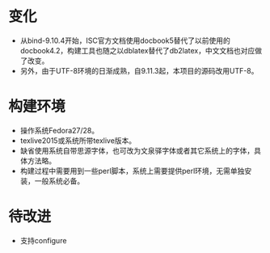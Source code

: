 
# 变化
* 从bind-9.10.4开始，ISC官方文档使用docbook5替代了以前使用的docbook4.2，构建工具也随之以dblatex替代了db2latex，中文文档也对应做了改变。
* 另外，由于UTF-8环境的日渐成熟，自9.11.3起，本项目的源码改用UTF-8。

# 构建环境
* 操作系统Fedora27/28。
* texlive2015或系统所带texlive版本。
* 缺省使用系统自带思源字体，也可改为文泉驿字体或者其它系统上的字体，具体方法略。
* 构建过程中需要用到一些perl脚本，系统上需要提供perl环境，无需单独安装，一般系统必备。

# 待改进
* 支持configure

